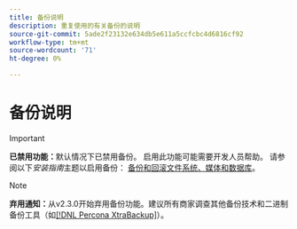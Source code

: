 ```yaml
---
title: 备份说明
description: 重复使用的有关备份的说明
source-git-commit: 5ade2f23132e634db5e611a5ccfcbc4d6816cf92
workflow-type: tm+mt
source-wordcount: '71'
ht-degree: 0%

---
```


# 备份说明

>[!IMPORTANT]
>
>**已禁用功能：**&#x200B;默认情况下已禁用备份。 启用此功能可能需要开发人员帮助。 请参阅以下&#x200B;_安装指南_&#x200B;主题以启用备份： [备份和回滚文件系统、媒体和数据库](https://experienceleague.adobe.com/docs/commerce-operations/installation-guide/tutorials/backup.html?lang=zh-Hans)。

>[!NOTE]
>
>**弃用通知：**&#x200B;从v2.3.0开始弃用备份功能。建议所有商家调查其他备份技术和二进制备份工具（如[[!DNL Percona XtraBackup]](https://www.percona.com/software/mysql-database/percona-xtrabackup)）。
